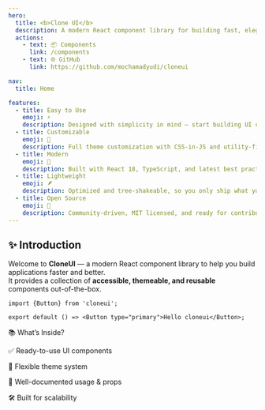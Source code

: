 ```yaml
---
hero:
  title: <b>Clone UI</b>
  description: A modern React component library for building fast, elegant, and reusable UI. <br/> Inspired by <b>Antd</b>
  actions:
    - text: 📦 Components
      link: /components
    - text: 🌐 GitHub
      link: https://github.com/mochamadyudi/cloneui

nav:
  title: Home

features:
  - title: Easy to Use
    emoji: ⚡
    description: Designed with simplicity in mind — start building UI components with minimal setup.
  - title: Customizable
    emoji: 🎨
    description: Full theme customization with CSS-in-JS and utility-first styling support.
  - title: Modern
    emoji: 🧩
    description: Built with React 18, TypeScript, and latest best practices in mind.
  - title: Lightweight
    emoji: 🪶
    description: Optimized and tree-shakeable, so you only ship what you use.
  - title: Open Source
    emoji: 🤝
    description: Community-driven, MIT licensed, and ready for contributions.
---
```


## ✨ Introduction

Welcome to **CloneUI** — a modern React component library to help you build applications faster and better.  
It provides a collection of **accessible, themeable, and reusable** components out-of-the-box.

```tsx
import {Button} from 'cloneui';

export default () => <Button type="primary">Hello cloneui</Button>;
```

📚 What’s Inside?

✅ Ready-to-use UI components

🎯 Flexible theme system

📖 Well-documented usage & props

🛠 Built for scalability